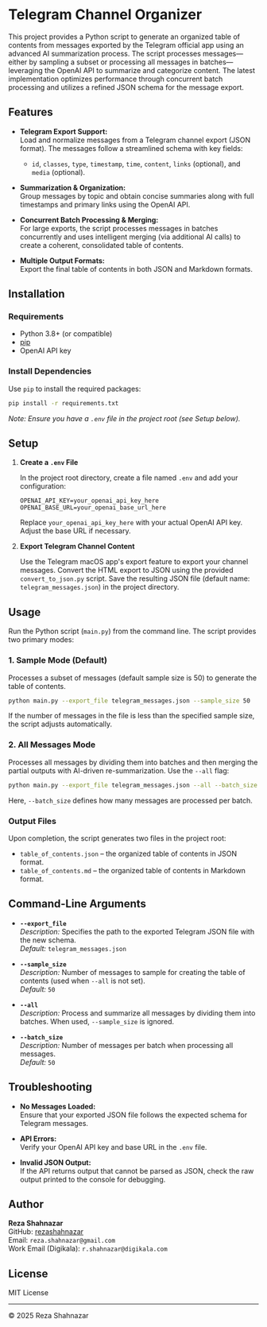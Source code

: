 # Telegram Channel Organizer

This project provides a Python script to generate an organized table of contents from messages exported by the Telegram official app using an advanced AI summarization process. The script processes messages—either by sampling a subset or processing all messages in batches—leveraging the OpenAI API to summarize and categorize content. The latest implementation optimizes performance through concurrent batch processing and utilizes a refined JSON schema for the message export.

## Features

- **Telegram Export Support:**  
  Load and normalize messages from a Telegram channel export (JSON format). The messages follow a streamlined schema with key fields:

  - `id`, `classes`, `type`, `timestamp`, `time`, `content`, `links` (optional), and `media` (optional).

- **Summarization & Organization:**  
  Group messages by topic and obtain concise summaries along with full timestamps and primary links using the OpenAI API.

- **Concurrent Batch Processing & Merging:**  
  For large exports, the script processes messages in batches concurrently and uses intelligent merging (via additional AI calls) to create a coherent, consolidated table of contents.

- **Multiple Output Formats:**  
  Export the final table of contents in both JSON and Markdown formats.

## Installation

### Requirements

- Python 3.8+ (or compatible)
- [pip](https://pip.pypa.io/en/stable/)
- OpenAI API key

### Install Dependencies

Use `pip` to install the required packages:

```bash
pip install -r requirements.txt
```

_Note: Ensure you have a `.env` file in the project root (see Setup below)._

## Setup

1. **Create a `.env` File**

   In the project root directory, create a file named `.env` and add your configuration:

   ```dotenv
   OPENAI_API_KEY=your_openai_api_key_here
   OPENAI_BASE_URL=your_openai_base_url_here
   ```

   Replace `your_openai_api_key_here` with your actual OpenAI API key. Adjust the base URL if necessary.

2. **Export Telegram Channel Content**

   Use the Telegram macOS app's export feature to export your channel messages. Convert the HTML export to JSON using the provided `convert_to_json.py` script. Save the resulting JSON file (default name: `telegram_messages.json`) in the project directory.

## Usage

Run the Python script (`main.py`) from the command line. The script provides two primary modes:

### 1. Sample Mode (Default)

Processes a subset of messages (default sample size is 50) to generate the table of contents.

```bash
python main.py --export_file telegram_messages.json --sample_size 50
```

If the number of messages in the file is less than the specified sample size, the script adjusts automatically.

### 2. All Messages Mode

Processes all messages by dividing them into batches and then merging the partial outputs with AI-driven re-summarization. Use the `--all` flag:

```bash
python main.py --export_file telegram_messages.json --all --batch_size 50
```

Here, `--batch_size` defines how many messages are processed per batch.

### Output Files

Upon completion, the script generates two files in the project root:

- `table_of_contents.json` – the organized table of contents in JSON format.
- `table_of_contents.md` – the organized table of contents in Markdown format.

## Command-Line Arguments

- **`--export_file`**  
  _Description:_ Specifies the path to the exported Telegram JSON file with the new schema.  
  _Default:_ `telegram_messages.json`

- **`--sample_size`**  
  _Description:_ Number of messages to sample for creating the table of contents (used when `--all` is not set).  
  _Default:_ `50`

- **`--all`**  
  _Description:_ Process and summarize all messages by dividing them into batches. When used, `--sample_size` is ignored.

- **`--batch_size`**  
  _Description:_ Number of messages per batch when processing all messages.  
  _Default:_ `50`

## Troubleshooting

- **No Messages Loaded:**  
  Ensure that your exported JSON file follows the expected schema for Telegram messages.

- **API Errors:**  
  Verify your OpenAI API key and base URL in the `.env` file.

- **Invalid JSON Output:**  
  If the API returns output that cannot be parsed as JSON, check the raw output printed to the console for debugging.

## Author

**Reza Shahnazar**  
GitHub: [rezashahnazar](https://github.com/rezashahnazar)  
Email: `reza.shahnazar@gmail.com`  
Work Email (Digikala): `r.shahnazar@digikala.com`

## License

MIT License

---

© 2025 Reza Shahnazar
